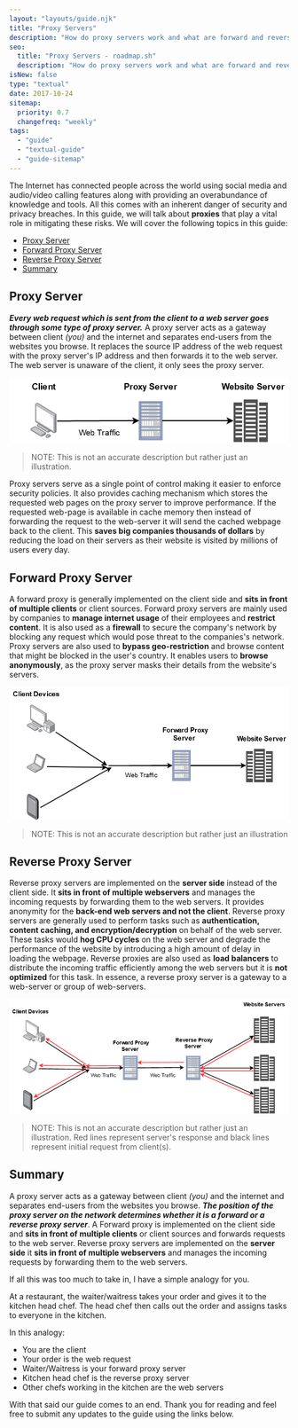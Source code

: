```yaml
---
layout: "layouts/guide.njk"
title: "Proxy Servers"
description: "How do proxy servers work and what are forward and reverse proxies?"
seo:
  title: "Proxy Servers - roadmap.sh"
  description: "How do proxy servers work and what are forward and reverse proxies?"
isNew: false
type: "textual"
date: 2017-10-24
sitemap:
  priority: 0.7
  changefreq: "weekly"
tags:
  - "guide"
  - "textual-guide"
  - "guide-sitemap"
---
```


The Internet has connected people across the world using social media and audio/video calling features along with providing an overabundance of knowledge and tools. All this comes with an inherent danger of security and privacy breaches. In this guide, we will talk about **proxies** that play a vital role in mitigating these risks. We will cover the following topics in this guide:    

- [Proxy Server](#proxy-server)
- [Forward Proxy Server](#forward-proxy-server)
- [Reverse Proxy Server](#reverse-proxy-server)
- [Summary](#summary)

## Proxy Server  

***Every web request which is sent from the client to a web server goes through some type of proxy server.*** A proxy server acts as a gateway between client *(you)* and the internet and separates end-users from the websites you browse. It replaces the source IP address of the web request with the proxy server's IP address and then forwards it to the web server. The web server is unaware of the client, it only sees the proxy server.    

![Proxy Server Description](/guides/proxy/proxy-example.png)    
> NOTE: This is not an accurate description but rather just an illustration.    

Proxy servers serve as a single point of control making it easier to enforce security policies. It also provides caching mechanism which stores the requested web pages on the proxy server to improve performance. If the requested web-page is available in cache memory then instead of forwarding the request to the web-server it will send the cached webpage back to the client. This **saves big companies thousands of dollars** by reducing the load on their servers as their website is visited by millions of users every day.
     
## Forward Proxy Server    

A forward proxy is generally implemented on the client side and **sits in front of multiple clients** or client sources. Forward proxy servers are mainly used by companies to **manage internet usage** of their employees and **restrict content**. It is also used as a **firewall** to secure the company's network by blocking any request which would pose threat to the companies's network. Proxy servers are also used to **bypass geo-restriction** and browse content that might be blocked in the user's country. It enables users to **browse anonymously**, as the proxy server masks their details from the website's servers. 

![Forward Proxy Description](/guides/proxy/forward-proxy.png)    
> NOTE: This is not an accurate description but rather just an illustration

## Reverse Proxy Server    

Reverse proxy servers are implemented on the **server side** instead of the client side. It **sits in front of multiple webservers** and manages the incoming requests by forwarding them to the web servers. It provides anonymity for the **back-end web servers and not the client**. Reverse proxy servers are generally used to perform tasks such as **authentication, content caching, and encryption/decryption** on behalf of the web server. These tasks would **hog CPU cycles** on the web server and degrade the performance of the website by introducing a high amount of delay in loading the webpage. Reverse proxies are also used as **load balancers** to distribute the incoming traffic efficiently among the web servers but it is **not optimized** for this task. In essence, a reverse proxy server is a gateway to a web-server or group of web-servers. 

![Reverse Proxy Description](/guides/proxy/reverse-proxy.png)    
> NOTE: This is not an accurate description but rather just an illustration. Red lines represent server's response and black lines represent initial request from client(s).    

## Summary   

A proxy server acts as a gateway between client *(you)* and the internet and separates end-users from the websites you browse. ***The position of the proxy server on the network determines whether it is a forward or a reverse proxy server***.    A Forward proxy is implemented on the client side and **sits in front of multiple clients** or client sources and forwards requests to the web server. Reverse proxy servers are implemented on the **server side** it **sits in front of multiple webservers** and manages the incoming requests by forwarding them to the web servers. 

If all this was too much to take in, I have a simple analogy for you.    

At a restaurant, the waiter/waitress takes your order and gives it to the kitchen head chef. The head chef then calls out the order and assigns tasks to everyone in the kitchen.    

In this analogy: 

* You are the client
* Your order is the web request
* Waiter/Waitress is your forward proxy server
* Kitchen head chef is the reverse proxy server
* Other chefs working in the kitchen are the web servers

With that said our guide comes to an end. Thank you for reading and feel free to submit any updates to the guide using the links below.
